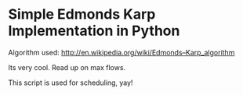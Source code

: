 Simple Edmonds Karp Implementation in Python
=================

Algorithm used:
http://en.wikipedia.org/wiki/Edmonds–Karp_algorithm

Its very cool. Read up on max flows.

This script is used for scheduling, yay!
